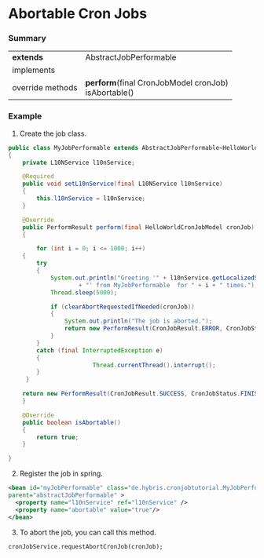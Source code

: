 # Abortable Cron Jobs

### Summary

|                  |                                                            |
| ---------------- | ---------------------------------------------------------- |
| **extends**      | AbstractJobPerformable<CronJobModel>                       |
| implements       |                                                            |
| override methods | **perform**(final CronJobModel cronJob) <br> isAbortable() |

### Example

1. Create the job class.

```java
public class MyJobPerformable extends AbstractJobPerformable<HelloWorldCronJobModel>
{
	private L10NService l10nService;

	@Required
	public void setL10nService(final L10NService l10nService)
	{
		this.l10nService = l10nService;
	}

	@Override
	public PerformResult perform(final HelloWorldCronJobModel cronJob)
	{

        for (int i = 0; i <= 1000; i++)
	{
		try
		{
			System.out.println("Greeting '" + l10nService.getLocalizedString(cronJob.getMessage())
					+ "' from MyJobPerformable  for " + i + " times.");
			Thread.sleep(5000);

			if (clearAbortRequestedIfNeeded(cronJob))
			{
				System.out.println("The job is aborted.");
				return new PerformResult(CronJobResult.ERROR, CronJobStatus.ABORTED);
			}
		}
		catch (final InterruptedException e)
		{
                        Thread.currentThread().interrupt();
		}
	 }

	return new PerformResult(CronJobResult.SUCCESS, CronJobStatus.FINISHED);
	}

	@Override
	public boolean isAbortable()
	{
		return true;
	}

}
```

2. Register the job in spring.

```xml
<bean id="myJobPerformable" class="de.hybris.cronjobtutorial.MyJobPerformable"
parent="abstractJobPerformable" >
  <property name="l10nService" ref="l10nService" />
  <property name="abortable" value="true"/>
</bean>
```

3. To abort the job, you can call this method.

```
cronJobService.requestAbortCronJob(cronJob);
```
